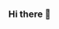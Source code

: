 ### Hi there 👋

<!--
**rockerritesh/rockerritesh** is a ✨ _special_ ✨ repository because its `README.md` (this file) appears on your GitHub profile.

Here are some ideas to get you started:

- 🔭 I’m currently working on Computer Vision.
- 🌱 I’m currently learning RNN
- 👯 I’m looking to collaborate on ...
- 🤔 I’m looking for help with ...
- 💬 Ask me about Machine Learning.
- 📫 How to reach me: 
- 😄 Pronouns: He/His
- ⚡ Fun fact: Read 100% understand <10%(without Music)
-->
